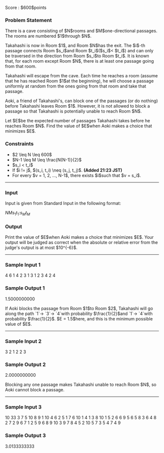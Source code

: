 
<div>

<span>

<span>

<p>
Score : $600$points
</p>

<div>

<section>

### **Problem Statement**

<p>
There is a cave consisting of $N$rooms and $M$one-directional passages. The rooms are numbered $1$through $N$.
</p>

<p>
Takahashi is now in Room $1$, and Room $N$has the exit. The $i$-th passage connects Room $s_i$and Room $t_i$($s_i$< $t_i$) and can only be traversed in the direction from Room $s_i$to Room $t_i$. It is known that, for each room except Room $N$, there is at least one passage going from that room.
</p>

<p>
Takahashi will escape from the cave. Each time he reaches a room (assume that he has reached Room $1$at the beginning), he will choose a passage uniformly at random from the ones going from that room and take that passage.
</p>

<p>
Aoki, a friend of Takahashi's, can block one of the passages (or do nothing) before Takahashi leaves Room $1$. However, it is not allowed to block a passage so that Takahashi is potentially unable to reach Room $N$.
</p>

<p>
Let $E$be the expected number of passages Takahashi takes before he reaches Room $N$. Find the value of $E$when Aoki makes a choice that minimizes $E$.
</p>

</section>

</div>

<div>

<section>

### **Constraints**

<ul>

<li>
$2 \leq N \leq 600$
</li>

<li>
$N-1 \leq M \leq \frac{N(N-1)}{2}$
</li>

<li>
$s_i < t_i$
</li>

<li>
If $i != j$, $(s_i, t_i) \neq (s_j, t_j)$. 
<strong>
(Added 21:23 JST)
</strong>

</li>

<li>
For every $v = 1, 2, ..., N-1$, there exists $i$such that $v = s_i$.
</li>

</ul>

</section>

</div>

---

<div>

<div>

<section>

### **Input**

<p>
Input is given from Standard Input in the following format:
</p>

<div>

$N$$M$$s_1$$t_1$$:$$s_M$$t_M$
</div>

</section>

</div>

<div>

<section>

### **Output**

<p>
Print the value of $E$when Aoki makes a choice that minimizes $E$.
Your output will be judged as correct when the absolute or relative error from the judge's output is at most $10^{-6}$.
</p>

</section>

</div>

</div>

---

<div>

<section>

### **Sample Input 1**

<div>

4 6
1 4
2 3
1 3
1 2
3 4
2 4

</div>

</section>

</div>

<div>

<section>

### **Sample Output 1**

<div>

1.5000000000

</div>

<p>
If Aoki blocks the passage from Room $1$to Room $2$, Takahashi will go along the path `1`→ `3`→ `4`with probability $\frac{1}{2}$and `1`→ `4`with probability $\frac{1}{2}$. $E = 1.5$here, and this is the minimum possible value of $E$.
</p>

</section>

</div>

---

<div>

<section>

### **Sample Input 2**

<div>

3 2
1 2
2 3

</div>

</section>

</div>

<div>

<section>

### **Sample Output 2**

<div>

2.0000000000

</div>

<p>
Blocking any one passage makes Takahashi unable to reach Room $N$, so Aoki cannot block a passage.
</p>

</section>

</div>

---

<div>

<section>

### **Sample Input 3**

<div>

10 33
3 7
5 10
8 9
1 10
4 6
2 5
1 7
6 10
1 4
1 3
8 10
1 5
2 6
6 9
5 6
5 8
3 6
4 8
2 7
2 9
6 7
1 2
5 9
6 8
9 10
3 9
7 8
4 5
2 10
5 7
3 5
4 7
4 9

</div>

</section>

</div>

<div>

<section>

### **Sample Output 3**

<div>

3.0133333333

</div>

</section>

</div>

</span>

</span>

</div>
